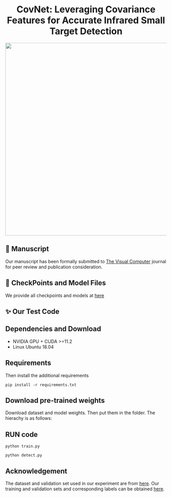 
<p align="center">

  <h1 align="center">CovNet: Leveraging Covariance Features for Accurate Infrared Small Target Detection</h1>
  <div align="center">
    <img src="video.gif", width="600">
  </div>
</p>

## :bookmark: Manuscript
Our manuscript has been formally submitted to [The Visual Computer](https://link.springer.com/journal/371) journal for peer review and publication consideration.

## :whale: CheckPoints and Model Files
We provide all checkpoints and models at [here](https://drive.google.com/drive/folders/1yy_BZMGZuQQVrw21r7qTtZaTkT_AdyU3?usp=drive_link)

## :sparkles: Our Test Code
## Dependencies and Download

- NVIDIA GPU + CUDA >=11.2
- Linux Ubuntu 18.04

## Requirements
Then install the additional requirements
```
pip install -r requirements.txt
```

## Download pre-trained weights
Download dataset and model weights. Then put them in the folder. The hierachy is as follows:


## RUN code
```
python train.py
```
```
python detect.py
```
## Acknowledgement
The dataset and validation set used in our experiment are from [here](http://www.csdata.org/p/387/). Our training and validation sets and corresponding labels can be obtained [here](https://drive.google.com/file/d/1WQacfRBWribfKicJO80gjBJUYpvqNc-k/view?usp=drive_link).
